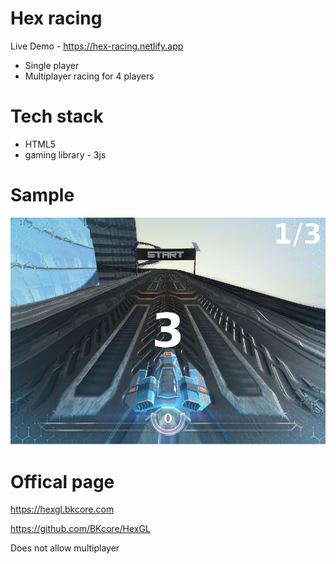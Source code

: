 # Hex racing

Live Demo - https://hex-racing.netlify.app

- Single player
- Multiplayer racing for 4 players

# Tech stack

- HTML5
- gaming library - 3js

# Sample

![alt text](https://github.com/Amankumar321/hex-racing/blob/main/hex.jpg?raw=true)

# Offical page

https://hexgl.bkcore.com

https://github.com/BKcore/HexGL

Does not allow multiplayer

